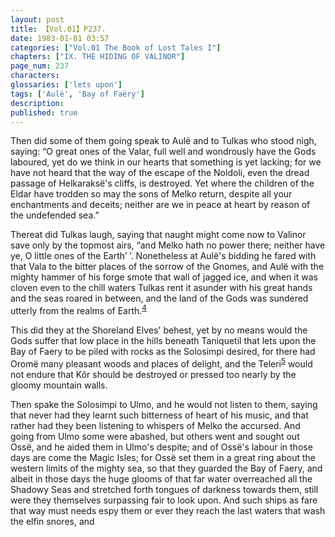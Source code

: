```yaml
---
layout: post
title: 【Vol.01】P237.
date: 1983-01-01 03:57
categories: ["Vol.01 The Book of Lost Tales I"]
chapters: ["IX. THE HIDING OF VALINOR"]
page_num: 237
characters: 
glossaries: ['lets upon']
tags: ['Aulë', 'Bay of Faëry']
description: 
published: true
---
```


Then did some of them going speak to Aulë and to Tulkas who stood nigh, saying: “O great ones of the Valar, full well and wondrously have the Gods laboured, yet do we think in our hearts that something is yet lacking; for we have not heard that the way of the escape of the Noldoli, even the dread passage of Helkaraksë's cliffs, is destroyed. Yet where the children of the Eldar have trodden so may the sons of Melko return, despite all your enchantments and deceits; neither are we in peace at heart by reason of the undefended sea.”

Thereat did Tulkas laugh, saying that naught might come now to Valinor save only by the topmost airs, “and Melko hath no power there; neither have ye, O little ones of the Earth’ ’. Nonetheless at Aulë's bidding he fared with that Vala to the bitter places of the sorrow of the Gnomes, and Aulë with the mighty hammer of his forge smote that wall of jagged ice, and when it was cloven even to the chill waters Tulkas rent it asunder with his great hands and the seas roared in between, and the land of the Gods was sundered utterly from the realms of Earth.<SUP>[4]({{site.baseurl}}/vol01-p248)</SUP>

This did they at the Shoreland Elves' behest, yet by no means would the Gods suffer that low place in the hills beneath Taniquetil that lets upon the Bay of Faery to be piled with rocks as the Solosimpi desired, for there had Oromë many pleasant woods and places of delight, and the Teleri<SUP>[5]({{site.baseurl}}/vol01-p248)</SUP> would not endure that Kôr should be destroyed or pressed too nearly by the gloomy mountain walls.

Then spake the Solosimpi to Ulmo, and he would not listen to them, saying that never had they learnt such bitterness of heart of his music, and that rather had they been listening to whispers of Melko the accursed. And going from Ulmo some were abashed, but others went and sought out Ossë, and he aided them in Ulmo's despite; and of Ossë's labour in those days are come the Magic Isles; for Ossë set them in a great ring about the western limits of the mighty sea, so that they guarded the Bay of Faery, and albeit in those days the huge glooms of that far water overreached all the Shadowy Seas and stretched forth tongues of darkness towards them, still were they themselves surpassing fair to look upon. And such ships as fare that way must needs espy them or ever they reach the last waters that wash the elfin snores, and


